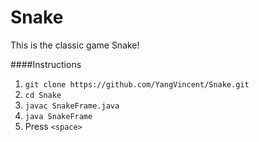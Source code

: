 # Snake
This is the classic game Snake!

####Instructions
1. ```git clone https://github.com/YangVincent/Snake.git```
2. ```cd Snake```
3. ```javac SnakeFrame.java```
4. ```java SnakeFrame```
5. Press ```<space>```
